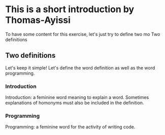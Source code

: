 # This is a short introduction by Thomas-Ayissi

To have some content for this exercise, let's just try to define two mo Two
definitions

## Two definitions

Let's keep it simple! Let's define the word definition as well as the word
programming.

### Introduction

Introduction: a feminine word meaning to explain a word. Sometimes explanations
of homonyms must also be included in the definition.

### Programming

Programming: a feminine word for the activity of writing code.
